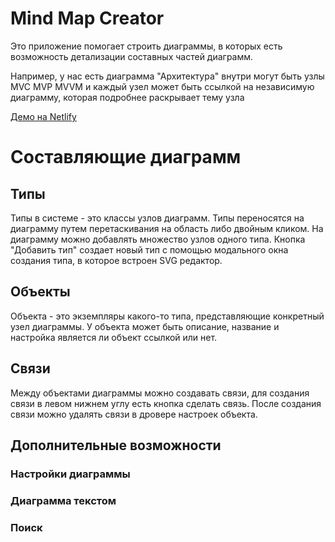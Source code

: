 # Mind Map Creator

Это приложение помогает строить диаграммы, в которых
есть возможность детализации составных частей диаграмм.

Например, у нас есть диаграмма "Архитектура" внутри 
могут быть узлы MVC MVP MVVM и каждый узел может быть
ссылкой на независимую диаграмму, которая подробнее раскрывает тему узла

[Демо на Netlify](https://main--heroic-dragon-b8712a.netlify.app/demo)

# Составляющие диаграмм
## Типы

Типы в системе - это классы узлов диаграмм. Типы переносятся на диаграмму
путем перетаскивания на область либо двойным кликом. На диаграмму
можно добавлять множество узлов одного типа. Кнопка "Добавить тип"
создает новый тип с помощью модального окна создания типа, в которое
встроен SVG редактор.

## Объекты

Объекта - это экземпляры какого-то типа, представляющие конкретный
узел диаграммы. У объекта может быть описание, название и настройка
является ли объект ссылкой или нет.

## Связи

Между объектами диаграммы можно создавать связи, для создания связи
в левом нижнем углу есть кнопка сделать связь. После создания связи 
можно удалять связи в дровере настроек объекта.

## Дополнительные возможности
### Настройки диаграммы
### Диаграмма текстом
### Поиск
